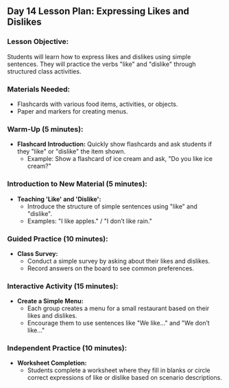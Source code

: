 ## Day 14 Lesson Plan: Expressing Likes and Dislikes

### Lesson Objective:
Students will learn how to express likes and dislikes using simple sentences. They will practice the verbs "like" and "dislike" through structured class activities.

### Materials Needed:
- Flashcards with various food items, activities, or objects.
- Paper and markers for creating menus.

### Warm-Up (5 minutes):
- **Flashcard Introduction:** Quickly show flashcards and ask students if they "like" or "dislike" the item shown. 
  - Example: Show a flashcard of ice cream and ask, "Do you like ice cream?"

### Introduction to New Material (5 minutes):
- **Teaching 'Like' and 'Dislike':**
  - Introduce the structure of simple sentences using "like" and "dislike".
  - Examples: "I like apples." / "I don’t like rain."

### Guided Practice (10 minutes):
- **Class Survey:**
  - Conduct a simple survey by asking about their likes and dislikes.
  - Record answers on the board to see common preferences.

### Interactive Activity (15 minutes):
- **Create a Simple Menu:**
  - Each group creates a menu for a small restaurant based on their likes and dislikes.
  - Encourage them to use sentences like "We like..." and "We don’t like..."

### Independent Practice (10 minutes):
- **Worksheet Completion:**
  - Students complete a worksheet where they fill in blanks or circle correct expressions of like or dislike based on scenario descriptions.
